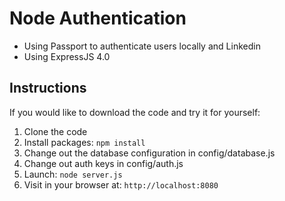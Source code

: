 # Node Authentication

- Using Passport to authenticate users locally and Linkedin
- Using ExpressJS 4.0

## Instructions

If you would like to download the code and try it for yourself:

1. Clone the code
2. Install packages: `npm install`
3. Change out the database configuration in config/database.js
4. Change out auth keys in config/auth.js
5. Launch: `node server.js`
6. Visit in your browser at: `http://localhost:8080`


